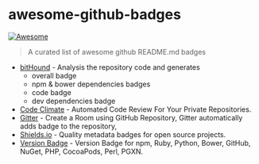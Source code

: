 # awesome-github-badges

[![Awesome](https://cdn.rawgit.com/sindresorhus/awesome/d7305f38d29fed78fa85652e3a63e154dd8e8829/media/badge.svg)](https://github.com/sindresorhus/awesome)

> A curated list of awesome github README.md badges 

+ [bitHound](https://www.bithound.io/) - Analysis the repository code and generates 
	+ overall badge
	+ npm & bower dependencies badges
	+ code badge
	+ dev dependencies badge
+ [Code Climate](https://codeclimate.com) - Automated Code Review For Your Private Repositories. 
+ [Gitter](https://gitter.im) - Create a Room using GitHub Repository, Gitter automatically adds badge to the repository,
+ [Shields.io](http://shields.io/) - Quality metadata badges for open source projects.
+ [Version Badge](https://badge.fury.io/) - Version Badge for npm, Ruby, Python, Bower, GitHub, NuGet, PHP, CocoaPods, Perl, PGXN.